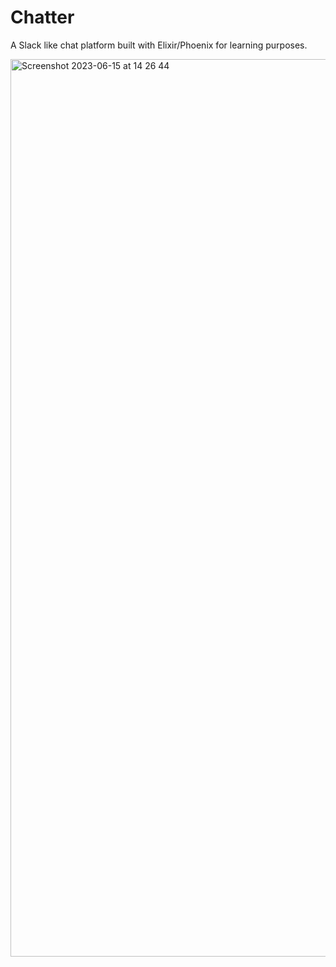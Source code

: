 # Chatter

A Slack like chat platform built with Elixir/Phoenix for learning purposes.

<img width="1436" alt="Screenshot 2023-06-15 at 14 26 44" src="https://github.com/sstefoss/chatter/assets/912232/4fd6babd-d9e3-43c6-a24b-e1f1be74152c">
